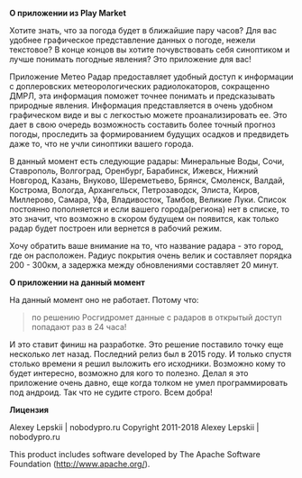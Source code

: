 **О приложении из Play Market**

Хотите знать, что за погода будет в ближайшие пару часов? Для вас удобнее графическое представление данных о погоде, нежели текстовое? В конце концов вы хотите почувствовать себя синоптиком и лучше понимать погодные явления? Это приложение для вас!

Приложение Метео Радар предоставляет удобный доступ к информации с доплеровских метеорологических радиолокаторов, сокращенно ДМРЛ, эта информация поможет точнее понимать и предсказывать природные явления. Информация представляется в очень удобном графическом виде и вы с легкостью можете проанализировать ее. Это дает в свою очередь возможность составить более точный прогноз погоды, проследить за формированием будущих осадков и предвидеть даже то, что не учли синоптики вашего города.

В данный момент есть следующие радары: Минеральные Воды, Сочи, Ставрополь, Волгоград, Оренбург, Барабинск, Ижевск, Нижний Новгород, Казань, Внуково, Шереметьево, Брянск, Смоленск, Валдай, Кострома, Вологда, Архангельск, Петрозаводск, Элиста, Киров, Миллерово, Самара, Уфа, Владивосток, Тамбов, Великие Луки. 
Список постоянно пополняется и если вашего города(региона) нет в списке, то это значит, что возможно в скором будущем он появится, как только радар будет построен или вернется в рабочий режим.

Хочу обратить ваше внимание на то, что название радара - это город, где он расположен. Радиус покрытия очень велик и составляет порядка 200 - 300км, а задержка между обновлениями составляет 20 минут.

**О приложении на данный момент**

На данный момент оно не работает. Потому что:

> по решению Росгидромет данные с радаров в открытый доступ попадают раз в 24 часа! 

И это ставит финиш на разработке. Это решение поставило точку еще несколько лет назад. Последний релиз был в 2015 году. И только спустя столько времени я решил выложить его исходники. Возможно кому то будет интересно, возможно для кого то полезно. Делал я это приложение очень давно, еще когда толком не умел программировать под андроид. Так что не судите строго. Всем добра!

**Лицензия**

Alexey Lepskii | nobodypro.ru
Copyright 2011-2018 Alexey Lepskii | nobodypro.ru

This product includes software developed by The Apache Software Foundation (http://www.apache.org/).